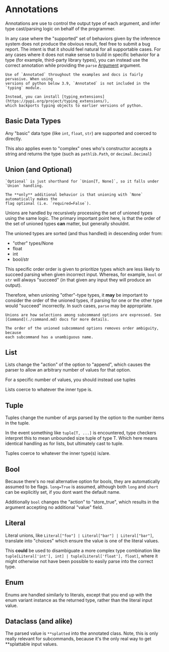 # Annotations

Annotations are use to control the output type of each argument, and infer type
cast/parsing logic on behalf of the programmer.

In any case where the "supported" set of behaviors given by the inference system
does not produce the obvious result, feel free to submit a bug report. The
intent is that it should feel natural for all supportable cases. For any cases
where it does not make sense to build in specific behavior for a type (for
example, third-party library types), you can instead use the correct annotation
while providing the `parse` [Argument](./arg.md) argument.

```{note}
Use of `Annotated` throughout the examples and docs is fairly pervasive. When using
versions of python below 3.9, `Annotated` is not included in the `typing` module.

Instead, you can install [typing_extensions](https://pypi.org/project/typing_extensions/),
which backports typing objects to earlier versions of python.
```

## Basic Data Types

Any "basic" data type (like `int`, `float`, `str`) are supported and coerced to
directly.

This also applies even to "complex" ones who's constructor accepts a string and
returns the type (such as `pathlib.Path`, or `decimal.Decimal`)

## Union (and Optional)

```{note}
`Optional` is just shorthand for `Union[T, None]`, so it falls under `Union` handling.

The **only** additional behavior is that unioning with `None` automatically makes the
flag optional (i.e. `required=False`).
```

Unions are handled by recursively processing the set of unioned types using the
same logic. The primary important point here, is that the order of the set of
unioned types **can** matter, but generally shouldnt.

The unioned types are sorted (and thus handled) in descending order from:

- "other" types/None
- float
- int
- bool/str

This specific order order is given to prioritize types which are less likely to
succeed parsing when given incorrect input. Whereas, for example, `bool` or
`str` will always "succeed" (in that given any input they will produce an
output).

Therefore, when unioning "other"-type types, it **may** be important to consider
the order of the unioned types, if parsing for one or the other type would
"succeed" incorrectly. In such cases, `parse` may be appropriate.

```{note}
Unions are how selections among subcommand options are expressed. See
[Command](./command.md) docs for more details.

The order of the unioned subcommand options removes order ambiguity, because
each subcommand has a unambiguous name.
```

## List

Lists change the "action" of the option to "append", which causes the parser to
allow an arbitrary number of values for that option.

For a specific number of values, you should instead use tuples

Lists coerce to whatever the inner type is.

## Tuple

Tuples change the number of args parsed by the option to the number items in the
tuple.

In the event something like `tuple[T, ...]` is encountered, type checkers
interpret this to mean unbounded size tuple of type T. Which here means
identical handling as for lists, but ultimately cast to tuple.

Tuples coerce to whatever the inner type(s) is/are.

## Bool

Because there's no real alternative option for bools, they are automatically
assumed to be flags. `long=True` is assumed, although both `long` and `short`
can be explicitly set, if you dont want the default name.

Additionally `bool` changes the "action" to "store_true", which results in the
argument accepting no additional "value" field.

## Literal

Literal unions, like `Literal["foo"] | Literal["bar"] | Literal["bar"]`,
translate into "choices" which ensure the value is one of the literal values.

This **could** be used to disambiguate a more complex type combination like
`tuple[Literal['int'], int] | tuple[Literal['float'], float]`, where it might
otherwise not have been possible to easily parse into the correct type.

## Enum

Enums are handled similarly to literals, except that you end up with the enum
variant instance as the returned type, rather than the literal input value.

## Dataclass (and alike)

The parsed value is `**splatted` into the annotated class. Note, this is only
really relevant for subcommands, because it's the only real way to get
\*\*splattable input values.
